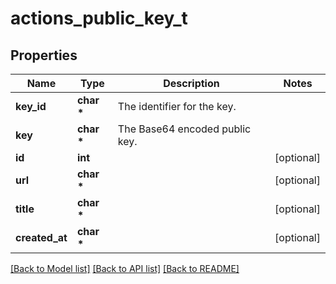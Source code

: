 # actions_public_key_t

## Properties
Name | Type | Description | Notes
------------ | ------------- | ------------- | -------------
**key_id** | **char \*** | The identifier for the key. | 
**key** | **char \*** | The Base64 encoded public key. | 
**id** | **int** |  | [optional] 
**url** | **char \*** |  | [optional] 
**title** | **char \*** |  | [optional] 
**created_at** | **char \*** |  | [optional] 

[[Back to Model list]](../README.md#documentation-for-models) [[Back to API list]](../README.md#documentation-for-api-endpoints) [[Back to README]](../README.md)


